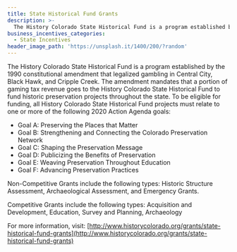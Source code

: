 ```yaml
---
title: State Historical Fund Grants
description: >-
  The History Colorado State Historical Fund is a program established by the 1990 constitutional amendment that legalized gambling in Central City, Black Hawk, and Cripple Creek. The amendment mandates that a portion of gaming tax revenue goes to the History Colorado State Historical Fund to fund historic preservation projects throughout the state.
business_incentives_categories:
  - State Incentives
header_image_path: 'https://unsplash.it/1400/200/?random'
---
```



The History Colorado State Historical Fund is a program established by the 1990 constitutional amendment that legalized gambling in Central City, Black Hawk, and Cripple Creek. The amendment mandates that a portion of gaming tax revenue goes to the History Colorado State Historical Fund to fund historic preservation projects throughout the state. To be eligible for funding, all History Colorado State Historical Fund projects must relate to one or more of the following 2020 Action Agenda goals:

* Goal A: Preserving the Places that Matter
* Goal B: Strengthening and Connecting the Colorado Preservation Network
* Goal C: Shaping the Preservation Message
* Goal D: Publicizing the Benefits of Preservation
* Goal E: Weaving Preservation Throughout Education
* Goal F: Advancing Preservation Practices


Non-Competitive Grants include the following types: Historic Structure Assessment, Archaeological Assessment, and Emergency Grants.

Competitive Grants include the following types: Acquisition and Development, Education, Survey and Planning, Archaeology

For more information, visit: [http://www.historycolorado.org/grants/state-historical-fund-grants](http://www.historycolorado.org/grants/state-historical-fund-grants)
<br>&nbsp;